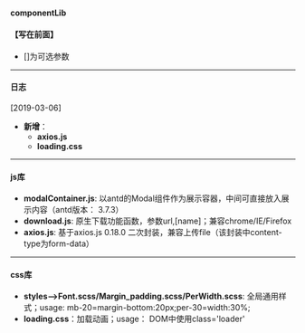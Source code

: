 ####  **componentLib**
#### **【写在前面】**

+ []为可选参数

----
####  **日志**
[2019-03-06]

+ **新增**：
  + **axios.js**
  + **loading.css**

---



####  **js库**

+ **modalContainer.js**:  以antd的Modal组件作为展示容器，中间可直接放入展示内容（antd版本： 3.7.3）
+ **download.js**: 原生下载功能函数，参数url,[name]；兼容chrome/IE/Firefox
+ **axios.js**: 基于axios.js 0.18.0 二次封装，兼容上传file（该封装中content-type为form-data）

---




#### **css库**
+ **styles-->Font.scss/Margin_padding.scss/PerWidth.scss**: 全局通用样式；usage:  mb-20=margin-bottom:20px;per-30=width:30%;
+ **loading.css**：加载动画；usage： DOM中使用class='loader'